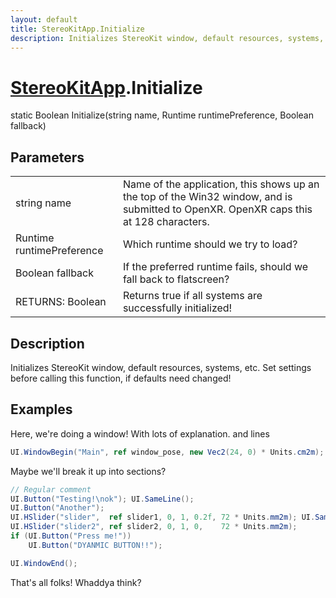 ```yaml
---
layout: default
title: StereoKitApp.Initialize
description: Initializes StereoKit window, default resources, systems, etc. Set settings before calling this function, if defaults need changed!
---
```

# [StereoKitApp]({{site.url}}/Pages/Reference/StereoKitApp.html).Initialize
<div class='signature' markdown='1'>
static Boolean Initialize(string name, Runtime runtimePreference, Boolean fallback)
</div>

## Parameters

|  |  |
|--|--|
|string name|Name of the application, this shows up an the top of the Win32 window, and is submitted to OpenXR. OpenXR caps this at 128 characters.|
|Runtime runtimePreference|Which runtime should we try to load?|
|Boolean fallback|If the preferred runtime fails, should we fall back to flatscreen?|
|RETURNS: Boolean|Returns true if all systems are successfully initialized!|


## Description
Initializes StereoKit window, default resources, systems, etc. Set settings before calling this function, if defaults need changed!


## Examples

Here, we're doing a window!
With lots of explanation.
and lines
```csharp
UI.WindowBegin("Main", ref window_pose, new Vec2(24, 0) * Units.cm2m);

```
Maybe we'll break it up into sections?
```csharp
// Regular comment
UI.Button("Testing!\nok"); UI.SameLine();
UI.Button("Another");
UI.HSlider("slider",  ref slider1, 0, 1, 0.2f, 72 * Units.mm2m); UI.SameLine();
UI.HSlider("slider2", ref slider2, 0, 1, 0,    72 * Units.mm2m);
if (UI.Button("Press me!"))
    UI.Button("DYANMIC BUTTON!!");

UI.WindowEnd();
```
That's all folks!
Whaddya think?

